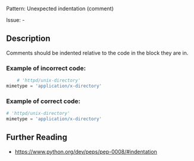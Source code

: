 Pattern: Unexpected indentation (comment)

Issue: -

## Description

Comments should be indented relative to the code in the block they are in.

### Example of **incorrect** code:

```python
    # 'httpd/unix-directory'
mimetype = 'application/x-directory'
```

### Example of **correct** code:

```python
# 'httpd/unix-directory'
mimetype = 'application/x-directory'
```

## Further Reading

* https://www.python.org/dev/peps/pep-0008/#indentation